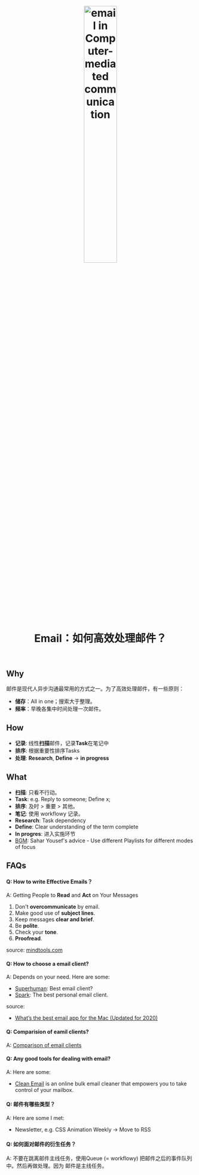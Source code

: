 <h1 align="center">
<br>
	<a href="https://www.wikiwand.com/en/Email">
  <img src="https://i.imgur.com/UERjtLu.png" alt="email in Computer-mediated communication" width=42%">
  </a>
  <br><br>
Email：如何高效处理邮件？ 
  <br><br>
</h1>



## Why

邮件是现代人异步沟通最常用的方式之一。为了高效处理邮件，有一些原则：

* **储存**：All in one；搜索大于整理。
* **频率**：早晚各集中时间处理一次邮件。


## How 

* **记录**: 线性**扫描**邮件，记录**Task**在笔记中 
* **排序**: 根据重要性排序Tasks
* **处理**: **Research**, **Define** → **in progress**	

## What 

* **扫描**: 只看不行动。
* **Task**: e.g. Reply to someone; Define x; 
* **排序**: 及时 > 重要 > 其他。
* **笔记**: 使用 workflowy 记录。
* **Research**: Task dependency 
* **Define**: Clear understanding of the term complete
* **In progres**: 进入实施环节
* [BGM](https://open.spotify.com/playlist/3QqnLHTGfuAGx1In2Ov9if?si=TJ0udtnrTPek3vxAQFcjpw):  Sahar Yousef's advice - Use different Playlists for different modes of focus 



## FAQs 

#### Q: How to write Effective Emails？

A: Getting People to **Read** and **Act** on Your Messages

1. Don't **overcommunicate** by email.
1. Make good use of **subject lines**.
1. Keep messages **clear and brief**.
1. Be **polite**.
1. Check your **tone**.
1. **Proofread**.

source: [mindtools.com](https://www.mindtools.com/CommSkll/EmailCommunication.htm)

#### Q: How to choose a email client?

A: Depends on your need. Here are some: 

* [Superhuman](https://superhuman.com/): Best email client?
* [Spark](https://sparkmailapp.com/): The best personal email client.

source: 

* [What’s the best email app for the Mac (Updated for 2020)](https://9to5mac.com/2020/08/02/whats-the-best-email-app-for-mac/)

#### Q: Comparision of eamil clients?

A: [Comparison of email clients](https://www.wikiwand.com/en/Comparison_of_email_clients)

#### Q: Any good tools for dealing with email?

A: Here are some:

* [Clean Email](https://clean.email/features) is an online bulk email cleaner that empowers you to take control of your mailbox.


#### Q: 邮件有哪些类型？

A: Here are some I met:

* Newsletter, e.g. CSS Animation Weekly -> Move to RSS 

#### Q: 如何面对邮件的衍生任务？

A: 不要在跳离邮件主线任务，使用Queue (= workflowy) 把邮件之后的事件队列中。然后再做处理。因为 邮件是主线任务。

